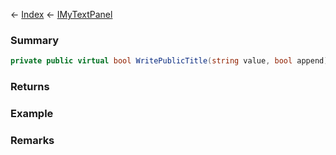 ← [Index](Api-Index) ← [IMyTextPanel](Sandbox.ModAPI.Ingame.IMyTextPanel)

### Summary

```csharp
private public virtual bool WritePublicTitle(string value, bool append)
```

### Returns

### Example

### Remarks

